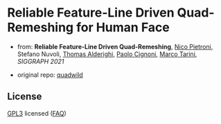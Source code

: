 # Reliable Feature-Line Driven Quad-Remeshing for Human Face

- from: **Reliable Feature-Line Driven Quad-Remeshing**, [Nico Pietroni](www.nicopietroni.com), Stefano Nuvoli, [Thomas Alderighi](http://vcg.isti.cnr.it/~alderighi/), [Paolo Cignoni](http://vcg.isti.cnr.it/~cignoni/), [Marco Tarini](https://tarini.di.unimi.it/), *SIGGRAPH 2021*<br/>

- original repo: [quadwild](https://github.com/nicopietroni/quadwild)

## License
[GPL3](LICENSE) licensed
([FAQ](https://www.gnu.org/licenses/gpl-faq.html))



